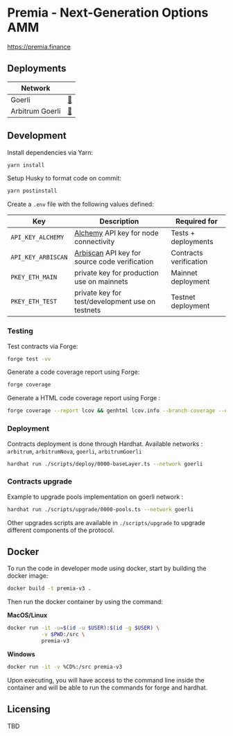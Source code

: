 # Premia - Next-Generation Options AMM

https://premia.finance

## Deployments

| Network         |                                               |
| --------------- | --------------------------------------------- |
| Goerli          | [📜](./utils/deployments/goerli.json)         |
| Arbitrum Goerli | [📜](./utils/deployments/arbitrumGoerli.json) |

<!---
 | Arbitrum Mainnet | [📜](./docs/deployments/ARBITRUM.md) |
-->

## Development

Install dependencies via Yarn:

```bash
yarn install
```

Setup Husky to format code on commit:

```bash
yarn postinstall
```

Create a `.env` file with the following values defined:

| Key                | Description                                                            | Required for           |
| ------------------ | ---------------------------------------------------------------------- | ---------------------- |
| `API_KEY_ALCHEMY`  | [Alchemy](https://www.alchemy.com/) API key for node connectivity      | Tests + deployments    |
| `API_KEY_ARBISCAN` | [Arbiscan](https://arbiscan.io//) API key for source code verification | Contracts verification |
| `PKEY_ETH_MAIN`    | private key for production use on mainnets                             | Mainnet deployment     |
| `PKEY_ETH_TEST`    | private key for test/development use on testnets                       | Testnet deployment     |

### Testing

Test contracts via Forge:

```bash
forge test -vv
```

Generate a code coverage report using Forge:

```bash
forge coverage
```

Generate a HTML code coverage report using Forge :

```bash
forge coverage --report lcov && genhtml lcov.info --branch-coverage --output-dir coverage
```

### Deployment

Contracts deployment is done through Hardhat.
Available networks : `arbitrum`, `arbitrumNova`, `goerli`, `arbitrumGoerli`

```bash
hardhat run ./scripts/deploy/0000-baseLayer.ts --network goerli
```

### Contracts upgrade

Example to upgrade pools implementation on goerli network :

```bash
hardhat run ./scripts/upgrade/0000-pools.ts --network goerli
```

Other upgrades scripts are available in `./scripts/upgrade` to upgrade different components of the protocol.

## Docker

To run the code in developer mode using docker, start by building the docker image:

```bash
docker build -t premia-v3 .
```

Then run the docker container by using the command:

**MacOS/Linux**

```bash
docker run -it -u=$(id -u $USER):$(id -g $USER) \
           -v $PWD:/src \
           premia-v3
```

**Windows**

```bash
docker run -it -v %CD%:/src premia-v3
```

Upon executing, you will have access to the command line inside the container and will be able to run the commands for forge and hardhat.

## Licensing

TBD
